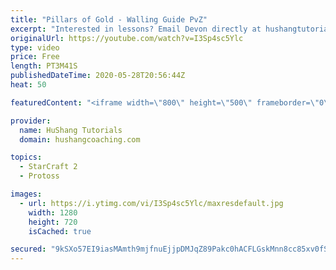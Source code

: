 ```yaml
---
title: "Pillars of Gold - Walling Guide PvZ"
excerpt: "Interested in lessons? Email Devon directly at hushangtutorials@outlook.com ------------------------------------------------------------------------------------------------------- Want to support HuShang Tutorials directly? Patreon is a website where you can contribute a monthly donation that will help"
originalUrl: https://youtube.com/watch?v=I3Sp4sc5Ylc
type: video
price: Free
length: PT3M41S
publishedDateTime: 2020-05-28T20:56:44Z
heat: 50

featuredContent: "<iframe width=\"800\" height=\"500\" frameborder=\"0\" src=\"https://www.youtube.com/embed/I3Sp4sc5Ylc\" allow=\"accelerometer; autoplay; encrypted-media; gyroscope; picture-in-picture\" allowfullscreen></iframe>"

provider:
  name: HuShang Tutorials
  domain: hushangcoaching.com

topics:
  - StarCraft 2
  - Protoss

images:
  - url: https://i.ytimg.com/vi/I3Sp4sc5Ylc/maxresdefault.jpg
    width: 1280
    height: 720
    isCached: true

secured: "9kSXo57EI9iasMAmth9mjfnuEjjpDMJqZ89Pakc0hACFLGskMnn8cc85xv0fS8qcyi3wVfoiPAowv8ScIZ/GOn8EPDPOsADKJdvsUchc3dDV3ac2cHcHWxSIBeReLDJn2vFeDsa3j2kVHMEiGb9zqEFvYn//MCX+1qcxw1Yv14TbM5axw78dPN6Qvn9el7q7DGtPfRJtvYN6x3rSxSoGWlio8Qb3z8AkHSQldWgcnbYs6IMTAYIpC3u0vZnEcAJ2Bu+UpXXW1u16ZYWGARmPKubTH0vrxuguQBjiPXY0nfws9Nkx3AXRFjp2iibbde1EBxdkqt0is4KUZuUmheOGABhj4BhJ5Ms8nP9b7hil3uv4UYYZ1zNh6YxY6gQXiZTbAHB1yhuvCJ6q10xJl1JLZmiQRG+5fImF8MtzsGt8ivs=;9wbphs5Ogm+FPLDyTiE2fw=="
---
```


